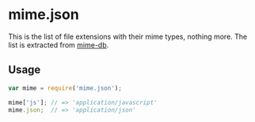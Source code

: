 # mime.json

This is the list of file extensions with their mime types, nothing more. The list is extracted from [mime-db](https://github.com/jshttp/mime-db).

## Usage

```js
var mime = require('mime.json');

mime['js']; // => 'application/javascript'
mime.json;  // => 'application/json'
```